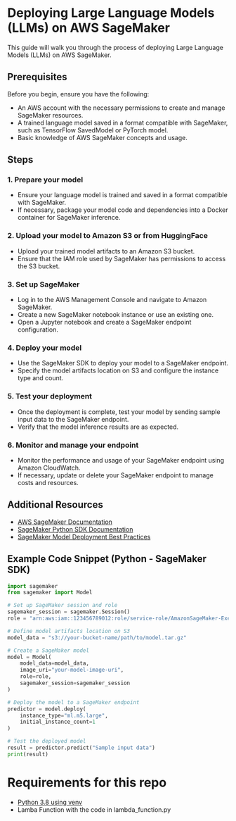 # Deploying Large Language Models (LLMs) on AWS SageMaker

This guide will walk you through the process of deploying Large Language Models (LLMs) on AWS SageMaker.

## Prerequisites
Before you begin, ensure you have the following:
- An AWS account with the necessary permissions to create and manage SageMaker resources.
- A trained language model saved in a format compatible with SageMaker, such as TensorFlow SavedModel or PyTorch model.
- Basic knowledge of AWS SageMaker concepts and usage.

## Steps

### 1. Prepare your model
- Ensure your language model is trained and saved in a format compatible with SageMaker.
- If necessary, package your model code and dependencies into a Docker container for SageMaker inference.

### 2. Upload your model to Amazon S3 or from HuggingFace
- Upload your trained model artifacts to an Amazon S3 bucket.
- Ensure that the IAM role used by SageMaker has permissions to access the S3 bucket.

### 3. Set up SageMaker
- Log in to the AWS Management Console and navigate to Amazon SageMaker.
- Create a new SageMaker notebook instance or use an existing one.
- Open a Jupyter notebook and create a SageMaker endpoint configuration.

### 4. Deploy your model
- Use the SageMaker SDK to deploy your model to a SageMaker endpoint.
- Specify the model artifacts location on S3 and configure the instance type and count.

### 5. Test your deployment
- Once the deployment is complete, test your model by sending sample input data to the SageMaker endpoint.
- Verify that the model inference results are as expected.

### 6. Monitor and manage your endpoint
- Monitor the performance and usage of your SageMaker endpoint using Amazon CloudWatch.
- If necessary, update or delete your SageMaker endpoint to manage costs and resources.

## Additional Resources
- [AWS SageMaker Documentation](https://docs.aws.amazon.com/sagemaker/)
- [SageMaker Python SDK Documentation](https://sagemaker.readthedocs.io/en/stable/)
- [SageMaker Model Deployment Best Practices](https://docs.aws.amazon.com/sagemaker/latest/dg/best-practices.html)

## Example Code Snippet (Python - SageMaker SDK)
```python
import sagemaker
from sagemaker import Model

# Set up SageMaker session and role
sagemaker_session = sagemaker.Session()
role = "arn:aws:iam::123456789012:role/service-role/AmazonSageMaker-ExecutionRole-20220318T124567"

# Define model artifacts location on S3
model_data = "s3://your-bucket-name/path/to/model.tar.gz"

# Create a SageMaker model
model = Model(
    model_data=model_data,
    image_uri="your-model-image-uri",
    role=role,
    sagemaker_session=sagemaker_session
)

# Deploy the model to a SageMaker endpoint
predictor = model.deploy(
    instance_type="ml.m5.large",
    initial_instance_count=1
)

# Test the deployed model
result = predictor.predict("Sample input data")
print(result)
```
# Requirements for this repo
  - [Python 3.8 using venv](https://awstip.com/how-to-use-a-newer-python-version-in-aws-sagemaker-notebook-1682a89625ef)
  - Lamba Function with the code in lambda_function.py
